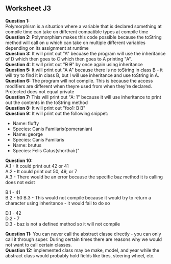 ## Worksheet J3
**Question 1:**  
Polymorphism is a situation where a variable that is declared something at compile time can take on different compatible types at compile time    
**Question 2:**
Polymorphism makes this code possible because the toString method will call on u which can take on multiple different variables depending on its assignment at runtime  
**Question 3:**
It will print out "A" becuase the program will use the inheritance of D which then goes to C which then goes to A printing "A".  
**Question 4:**
It will print out "~~B~~ ~~B~~" by once again using inheritance   
**Question 5:**
It will print out "A A" because there is no toString in class B - it will try to find it in class B, but I will use inheritance and use toString in A.  
**Question 6:**
The program will not compile. This is because the access modifiers are different when theyre used from when they're declared. Protected does not equal private  
**Question 7:**
This will print out "A: 1" because it will use inheritance to print out the contents in the toString method  
**Question 8:**
It will print out "foo1: B B"  
**Question 9:**
It will print out the following snippet: 
- Name: fluffy
- Species: Canis Familaris(pomeranian)
- Name: george
- Species: Canis Familaris
- Name: brutus
- Species: Felis Catus(shorthair)"
    
**Question 10:**  
A.1 - It could print out 42 or 41  
A.2 - It could print out 50, 49, or 7  
A.3 - There would be an error because the specific baz method it is calling does not exist  

B.1 - 41    
B.2 - 50 
B.3 - This would not compile because it would try to return a character using inheritance - it would fail to do so  

D.1 - 42  
D.2 - 7   
D.3 - baz is not a defined method so it will not compile  

**Question 11:**
You can never call the abstract classe directly - you can only call it through super. During certain times there are reasons why we would not want to call certain classes.  
**Question 12:**
implemented class may be make, model, and year while the abstract class would probably hold fields like tires, steering wheel, etc.  

